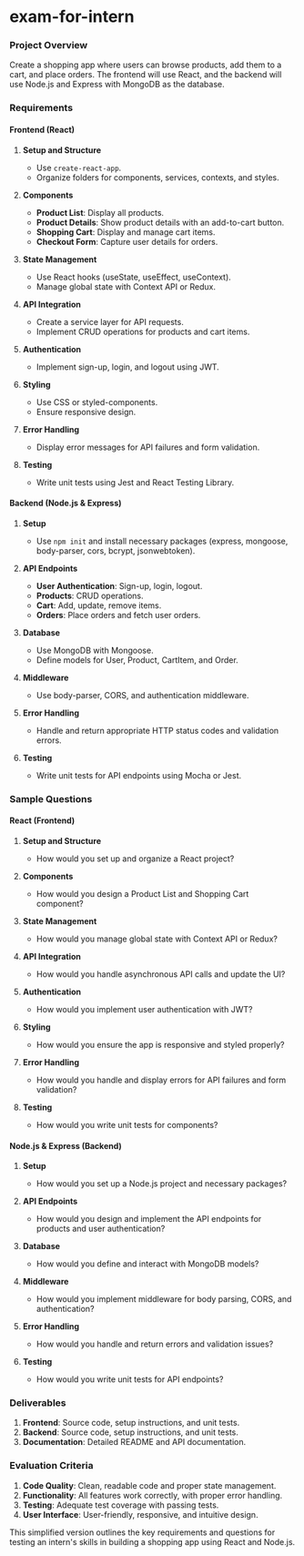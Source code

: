 # exam-for-intern


### Project Overview
Create a shopping app where users can browse products, add them to a cart, and place orders. The frontend will use React, and the backend will use Node.js and Express with MongoDB as the database.

### Requirements

#### Frontend (React)
1. **Setup and Structure**
   - Use `create-react-app`.
   - Organize folders for components, services, contexts, and styles.

2. **Components**
   - **Product List**: Display all products.
   - **Product Details**: Show product details with an add-to-cart button.
   - **Shopping Cart**: Display and manage cart items.
   - **Checkout Form**: Capture user details for orders.

3. **State Management**
   - Use React hooks (useState, useEffect, useContext).
   - Manage global state with Context API or Redux.

4. **API Integration**
   - Create a service layer for API requests.
   - Implement CRUD operations for products and cart items.

5. **Authentication**
   - Implement sign-up, login, and logout using JWT.

6. **Styling**
   - Use CSS or styled-components.
   - Ensure responsive design.

7. **Error Handling**
   - Display error messages for API failures and form validation.

8. **Testing**
   - Write unit tests using Jest and React Testing Library.

#### Backend (Node.js & Express)
1. **Setup**
   - Use `npm init` and install necessary packages (express, mongoose, body-parser, cors, bcrypt, jsonwebtoken).

2. **API Endpoints**
   - **User Authentication**: Sign-up, login, logout.
   - **Products**: CRUD operations.
   - **Cart**: Add, update, remove items.
   - **Orders**: Place orders and fetch user orders.

3. **Database**
   - Use MongoDB with Mongoose.
   - Define models for User, Product, CartItem, and Order.

4. **Middleware**
   - Use body-parser, CORS, and authentication middleware.

5. **Error Handling**
   - Handle and return appropriate HTTP status codes and validation errors.

6. **Testing**
   - Write unit tests for API endpoints using Mocha or Jest.

### Sample Questions

#### React (Frontend)
1. **Setup and Structure**
   - How would you set up and organize a React project?

2. **Components**
   - How would you design a Product List and Shopping Cart component?

3. **State Management**
   - How would you manage global state with Context API or Redux?

4. **API Integration**
   - How would you handle asynchronous API calls and update the UI?

5. **Authentication**
   - How would you implement user authentication with JWT?

6. **Styling**
   - How would you ensure the app is responsive and styled properly?

7. **Error Handling**
   - How would you handle and display errors for API failures and form validation?

8. **Testing**
   - How would you write unit tests for components?

#### Node.js & Express (Backend)
1. **Setup**
   - How would you set up a Node.js project and necessary packages?

2. **API Endpoints**
   - How would you design and implement the API endpoints for products and user authentication?

3. **Database**
   - How would you define and interact with MongoDB models?

4. **Middleware**
   - How would you implement middleware for body parsing, CORS, and authentication?

5. **Error Handling**
   - How would you handle and return errors and validation issues?

6. **Testing**
   - How would you write unit tests for API endpoints?

### Deliverables
1. **Frontend**: Source code, setup instructions, and unit tests.
2. **Backend**: Source code, setup instructions, and unit tests.
3. **Documentation**: Detailed README and API documentation.

### Evaluation Criteria
1. **Code Quality**: Clean, readable code and proper state management.
2. **Functionality**: All features work correctly, with proper error handling.
3. **Testing**: Adequate test coverage with passing tests.
4. **User Interface**: User-friendly, responsive, and intuitive design.

This simplified version outlines the key requirements and questions for testing an intern's skills in building a shopping app using React and Node.js.
